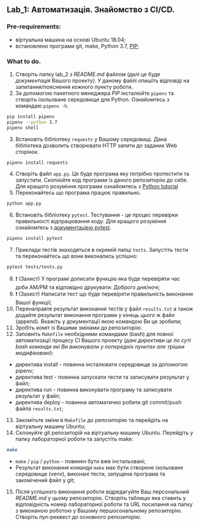 ## Lab_1: Автоматизація. Знайомство з CI/CD.
### Pre-requirements:
- віртуальна машина на основі Ubuntu 18.04;
- встановлено програми git, make, Python 3.7, [PIP](https://linuxize.com/post/how-to-install-pip-on-ubuntu-18.04/);
### What to do.
1. Створіть папку lab_2 з _README.md_ файлом (далі це буде *документація* Вашого проекту). У даному файлі опишіть відповіді на запитання/пояснення кожного пункту роботи.
2. За допомогою пакетного менеджера *PIP* інсталюйте `pipenv` та створіть ізольоване середовище для Python. Ознайомтесь з командаю `pipenv -h`.
```bash
pip install pipenv
pipenv --python 3.7
pipenv shell
```
3. Встановіть бібліотеку `requests` у Вашому середовищі. Дана бібліотека дозволить створювати HTTP запити до заданих Web сторінок.
```bash
pipenv install requests
```
4. Створіть файл `app.py`. Це буде програма яку потрібно протестити та запустити. Скопіюйте код програми із даного репозиторію до себе. Для кращого розуміння програми ознайомтесь з [Python tutorial](https://www.tutorialspoint.com/python/index.htm)
5. Переконайтесь що програма працює правильно.
```bash
python app.py
```
6. Встановіть бібліотеку `pytest`. Тестування - це процес перевірки правильності відпрацювання коду. Для кращого розуміння ознайомтесь з [документацією pytest](https://docs.pytest.org/en/latest/#).
```bash
pipenv install pytest
```
7. Приклади тестів знаходяться в окремій папці `tests`. Запустіть тести та переконайтесь що вони виконались успішно:
```bash
pytest tests/tests.py
```
8. :exclamation: (Захист) У програмі дописати функцію яка буде перевіряти час доби AM/PM та відповідно друкувати: Доброго дня/ночі;
9. :exclamation: (Захист) Написати тест що буде перевіряти правильність виконання Вашої функції;
10. Перенаправте результат виконання тестів у файл `results.txt` а також додайте результат виконання програми у кінець цього ж файл (append). Вкажіть у документації якою командою Ви це зробили;
11. Зробіть коміт із Вашими змінами до репозиторію.
12. Заповніть `Makefile` необхідними командами (bash) для повної автоматизації процесу СІ Вашого проекту (_дані директиви це по суті bash команди які Ви виконували у попередніх пунктах але трішки модифіковані_):
- директива install - повинна інсталювати середовище за допомогою pipenv;
- директива test - повинна запускати тести та записувати результат у файл;
- директива run - повинна виконувати програму та записувати результат у файл;
- директива deploy - повинна автоматично робити git commit/push файла `results.txt`;
13. Закомітьте зміни в `Makefile` до репозиторію та перейдіть на віртуальну машину Ubuntu;
14. Склонуйте git репозиторій на віртуальну машину Ubuntu. Перейдіть у папку лабораторної роботи та запустіть make:
```bash
make
```
- `make` / `pip` / `python` - повинен бути вже інстальовані;
- Результат виконання команди `make` має бути створене ізольоване середовище (venv), виконані тести, запущена програма та закомічений файл у git; 
15. Після успішного виконання роботи відредагуйте Ваш персональний _README.md_ у цьому репозиторію. Створіть таблицю яка ставить у відповідність номер лабораторної роботи та URL посилання на папку з виконаною роботою у Вашому першосональному репозиторію. Створіть пул-реквест до основного репозиторію.
